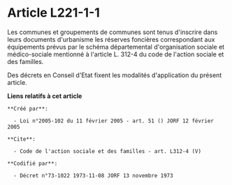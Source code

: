 # Article L221-1-1

Les communes et groupements de communes sont tenus d'inscrire dans leurs documents d'urbanisme les réserves foncières
correspondant aux équipements prévus par le schéma départemental d'organisation sociale et médico-sociale mentionné à
l'article L. 312-4 du code de l'action sociale et des familles. 

Des décrets en Conseil d'Etat fixent les modalités d'application du présent article.

**Liens relatifs à cet article**

	**Créé par**:

	  - Loi n°2005-102 du 11 février 2005 - art. 51 () JORF 12 février 2005

	**Cite**:

	  - Code de l'action sociale et des familles - art. L312-4 (V)

	**Codifié par**:

	  - Décret n°73-1022 1973-11-08 JORF 13 novembre 1973
